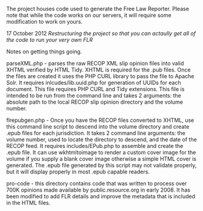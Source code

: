 The project houses code used to generate the Free Law Reporter. Please note that while the code works on our servers, it will require some modification to work on yours.

17 October 2012
*Restructuring the project so that you can actaully get all of the code to run your very own FLR*

Notes on getting things going.

parseXML.php - parses the raw RECOP XML slip opinion files into valid XHTML verified by HTML Tidy. XHTML is required for the .pub files. Once the files are created it uses the PHP CURL library to pass the file to Apache Solr. It requires inlcudes/lib.uuid.php for generation of UUIDs for each document. This file requires PHP CURL and Tidy extensions. This file is intended to be run from the command line and takes 2 arguments: the absolute path to the local RECOP slip opinion directory and the volume number.

flrepubgen.php - Once you have the RECOP files converted to XHTML, use this command line script to descend into the volume directory and create .epub files for each jurisdiction. It takes 2 command line arguments: the volume number, used to locate the directory to descend, and the date of the RECOP feed. It requires includes/EPub.php to assemble and create the .epub file. It can use wkhtmltoimage to render a custom cover image for the volume if you supply a blank cover image otherwise a simple HTML cover is generated. The .epub file generated by this script may not validate properly, but it will display properly in most .epub capable readers.

pro-code - this directory contains code that was written to process over 700K opinions made available by public.resource.org in early 2008. It has been modified to add FLR details and improve the metadata that is included in the HTML files.